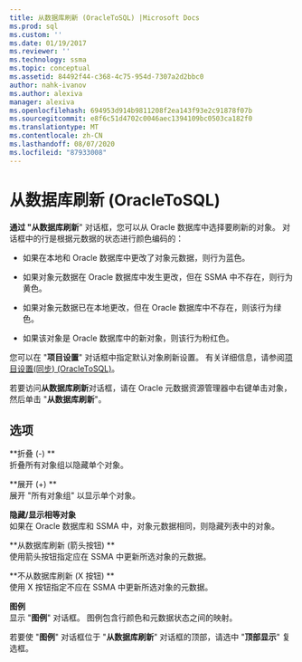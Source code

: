 ```yaml
---
title: 从数据库刷新 (OracleToSQL) |Microsoft Docs
ms.prod: sql
ms.custom: ''
ms.date: 01/19/2017
ms.reviewer: ''
ms.technology: ssma
ms.topic: conceptual
ms.assetid: 84492f44-c368-4c75-954d-7307a2d2bbc0
author: nahk-ivanov
ms.author: alexiva
manager: alexiva
ms.openlocfilehash: 694953d914b9811208f2ea143f93e2c91878f07b
ms.sourcegitcommit: e8f6c51d4702c0046aec1394109bc0503ca182f0
ms.translationtype: MT
ms.contentlocale: zh-CN
ms.lasthandoff: 08/07/2020
ms.locfileid: "87933008"
---
```

# <a name="refresh-from-database-oracletosql"></a>从数据库刷新 (OracleToSQL)
**通过 "从数据库刷新**" 对话框，您可以从 Oracle 数据库中选择要刷新的对象。 对话框中的行是根据元数据的状态进行颜色编码的：  
  
-   如果在本地和 Oracle 数据库中更改了对象元数据，则行为蓝色。  
  
-   如果对象元数据在 Oracle 数据库中发生更改，但在 SSMA 中不存在，则行为黄色。  
  
-   如果对象元数据已在本地更改，但在 Oracle 数据库中不存在，则该行为绿色。  
  
-   如果该对象是 Oracle 数据库中的新对象，则该行为粉红色。  
  
您可以在 "**项目设置**" 对话框中指定默认对象刷新设置。 有关详细信息，请参阅[项目设置&#40;同步&#41; &#40;OracleToSQL&#41;](../../ssma/oracle/project-settings-synchronization-oracletosql.md)。  
  
若要访问**从数据库刷新**对话框，请在 Oracle 元数据资源管理器中右键单击对象，然后单击 "**从数据库刷新**"。  
  
## <a name="options"></a>选项  
**折叠 (-) **  
折叠所有对象组以隐藏单个对象。  
  
**展开 (+) **  
展开 "所有对象组" 以显示单个对象。  
  
**隐藏/显示相等对象**  
如果在 Oracle 数据库和 SSMA 中，对象元数据相同，则隐藏列表中的对象。  
  
**从数据库刷新 (箭头按钮) **  
使用箭头按钮指定应在 SSMA 中更新所选对象的元数据。  
  
**不从数据库刷新 (X 按钮) **  
使用 X 按钮指定不应在 SSMA 中更新所选对象的元数据。  
  
**图例**  
显示 "**图例**" 对话框。 图例包含行颜色和元数据状态之间的映射。  
  
若要使 "**图例**" 对话框位于 "**从数据库刷新**" 对话框的顶部，请选中 "**顶部显示**" 复选框。  
  
